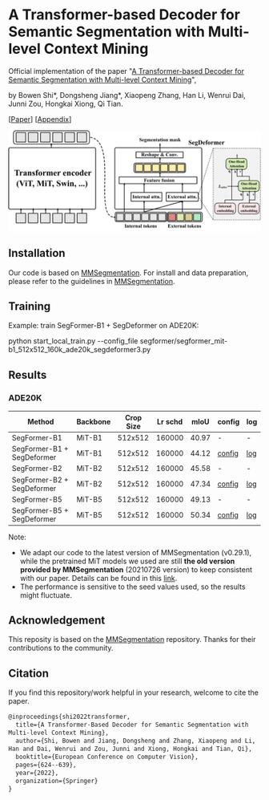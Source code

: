 # A Transformer-based Decoder for Semantic Segmentation with Multi-level Context Mining

Official implementation of the paper "[A Transformer-based Decoder for Semantic Segmentation with Multi-level Context Mining](https://www.ecva.net/papers/eccv_2022/papers_ECCV/html/383_ECCV_2022_paper.php)", 

by Bowen Shi*, Dongsheng Jiang*, Xiaopeng Zhang, Han Li, Wenrui Dai, Junni Zou, Hongkai Xiong, Qi Tian. 


[[Paper](https://www.ecva.net/papers/eccv_2022/papers_ECCV/papers/136880617.pdf)] [[Appendix](https://www.ecva.net/papers/eccv_2022/papers_ECCV/papers/136880617-supp.pdf)]


<div  align="center">
<img src="./imgs/framework.png" alt="framework" align=center />
</div>

## Installation

Our code is based on [MMSegmentation](https://github.com/open-mmlab/mmsegmentation/). For install and data preparation, please refer to the guidelines in [MMSegmentation](https://github.com/open-mmlab/mmsegmentation/).

## Training 
Example: train SegFormer-B1 + SegDeformer on ADE20K:

python start_local_train.py --config_file segformer/segformer_mit-b1_512x512_160k_ade20k_segdeformer3.py

## Results

### ADE20K

| Method| Backbone | Crop Size | Lr schd | mIoU  | config  | log |
| ---------------- | -------- | --------- | -----| ----- | --------- | --------- 
| SegFormer-B1 | MiT-B1 | 512x512   | 160000 |40.97 | -   | -  |
| SegFormer-B1 + SegDeformer | MiT-B1 | 512x512   | 160000 |44.12 | [config](https://github.com/lygsbw/segdeformer/blob/main/configs/segformer/segformer_mit-b1_512x512_160k_ade20k_segdeformer3.py)   | [log](https://github.com/lygsbw/segdeformer/blob/main/log/segdeformerb1.log.json)   |
| SegFormer-B2 | MiT-B2 | 512x512   | 160000 |45.58 | -  | -  |
| SegFormer-B2 + SegDeformer | MiT-B2 | 512x512   | 160000 | 47.34 | [config](https://github.com/lygsbw/segdeformer/blob/main/configs/segformer/segformer_mit-b2_512x512_160k_ade20k_segdeformer3.py)    | [log](https://github.com/lygsbw/segdeformer/blob/main/log/segdeformerb2.log.json)   |
| SegFormer-B5 | MiT-B5 | 512x512   | 160000 |49.13 | -  | -  |
| SegFormer-B5 + SegDeformer | MiT-B5 | 512x512   | 160000 | 50.34 | [config](https://github.com/lygsbw/segdeformer/blob/main/configs/segformer/segformer_mit-b5_512x512_160k_ade20k_segdeformer3.py)   | [log](https://github.com/lygsbw/segdeformer/blob/main/log/segdeformerb5.log.json)    |

Note:

- We adapt our code to the latest version of MMSegmentation (v0.29.1), while the pretrained MiT models we used are still **the old version provided by MMSegmentation** (20210726 version) to keep consistent with our paper. Details can be found in this [link](https://github.com/open-mmlab/mmsegmentation/pull/1705).
- The performance is sensitive to the seed values used, so the results might fluctuate.

## Acknowledgement
This reposity is based on the [MMSegmentation](https://github.com/open-mmlab/mmsegmentation/) repository. Thanks for their contributions to the community.


## Citation
If you find this repository/work helpful in your research, welcome to cite the paper.
```
@inproceedings{shi2022transformer,
  title={A Transformer-Based Decoder for Semantic Segmentation with Multi-level Context Mining},
  author={Shi, Bowen and Jiang, Dongsheng and Zhang, Xiaopeng and Li, Han and Dai, Wenrui and Zou, Junni and Xiong, Hongkai and Tian, Qi},
  booktitle={European Conference on Computer Vision},
  pages={624--639},
  year={2022},
  organization={Springer}
}
